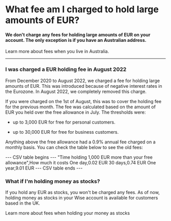 # What fee am I charged to hold large amounts of EUR?

#### We don't charge any fees for holding large amounts of EUR on your account. The only exception is if you have an Australian address. 

Learn more about fees when you live in Australia.

* * *

###  **I was charged a EUR holding fee in August 2022**

From December 2020 to August 2022, we charged a fee for holding large amounts of EUR. This was introduced because of negative interest rates in the Eurozone. In August 2022, we completely removed this charge.

If you were charged on the 1st of August, this was to cover the holding fee for the previous month. The fee was calculated based on the amount of EUR you held over the free allowance in July. The thresholds were:

  * up to 3,000 EUR for free for personal customers.

  * up to 30,000 EUR for free for business customers.




Anything above the free allowance had a 0.9% annual fee charged on a monthly basis. You can check the table below to see the old fees:


 --- CSV table begins ---
"Time holding 1,000 EUR more than your free allowance",How much it costs
One day,0.02 EUR
30 days,0.74 EUR
One year,9.01 EUR
 --- CSV table ends ---

### What if I'm holding money as stocks?

If you hold any EUR as stocks, you won't be charged any fees. As of now, holding money as stocks in your Wise account is available for customers based in the UK. 

Learn more about fees when holding your money as stocks